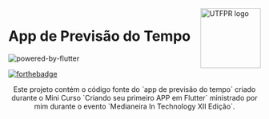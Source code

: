 
<a  href="https://meditec.md.utfpr.edu.br/">

<img  src="https://i.imgur.com/7d3FZCR.png"  alt="UTFPR logo"  title="UTFPR"  align="right"  height="120" />

</a>

  

# App de Previsão do Tempo

<p float="left">

![powered-by-flutter](https://user-images.githubusercontent.com/68667679/204107011-680bc5cd-4e4e-46f6-9d50-ea24fb27a821.svg)

[![forthebadge](https://forthebadge.com/images/badges/cc-0.svg)](https://creativecommons.org/licenses/by/4.0/deed.pt_BR)

</p>
<p align="center">Este projeto contém o código fonte do `app de previsão do tempo` criado durante o Mini Curso `Criando seu primeiro APP em Flutter` ministrado por mim durante o evento `Medianeira In Technology XII Edição`.</p>

